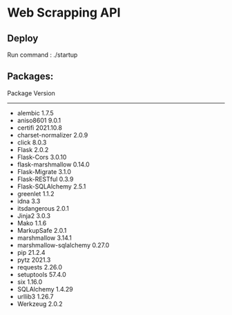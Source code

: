 # Web Scrapping API

## Deploy

Run command : ./startup

## Packages:

Package                Version

---------------------- ---------

* alembic                1.7.5
* aniso8601              9.0.1
* certifi                2021.10.8
* charset-normalizer     2.0.9
* click                  8.0.3
* Flask                  2.0.2
* Flask-Cors             3.0.10
* flask-marshmallow      0.14.0
* Flask-Migrate          3.1.0
* Flask-RESTful          0.3.9
* Flask-SQLAlchemy       2.5.1
* greenlet               1.1.2
* idna                   3.3
* itsdangerous           2.0.1
* Jinja2                 3.0.3
* Mako                   1.1.6
* MarkupSafe             2.0.1
* marshmallow            3.14.1
* marshmallow-sqlalchemy 0.27.0
* pip                    21.2.4
* pytz                   2021.3
* requests               2.26.0
* setuptools             57.4.0
* six                    1.16.0
* SQLAlchemy             1.4.29
* urllib3                1.26.7
* Werkzeug               2.0.2

